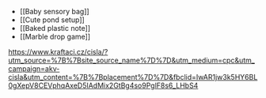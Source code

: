 
- [[Baby sensory bag]]
- [[Cute pond setup]]
- [[Baked plastic note]]
- [[Marble drop game]]

 
 https://www.kraftaci.cz/cisla/?utm_source=%7B%7Bsite_source_name%7D%7D&utm_medium=cpc&utm_campaign=akv-cisla&utm_content=%7B%7Bplacement%7D%7D&fbclid=IwAR1jw3k5HY6BL0gXepV8CEVphqAxeD5IAdMix2GtBg4so9PglF8s6_LHbS4